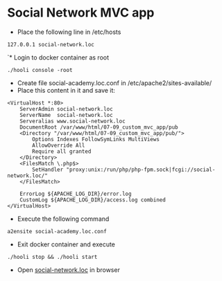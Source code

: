 # Social Network MVC app

* Place the following line in /etc/hosts
```
127.0.0.1 social-network.loc
```
`* Login to docker container as root
```
./hooli console -root
```
* Create file social-academy.loc.conf in /etc/apache2/sites-available/
* Place this content in it and save it:

```
<VirtualHost *:80>
    ServerAdmin social-network.loc
    ServerName  social-network.loc
    Serveralias www.social-network.loc
    DocumentRoot /var/www/html/07-09_custom_mvc_app/pub
    <Directory "/var/www/html/07-09_custom_mvc_app/pub/">
        Options Indexes FollowSymLinks MultiViews
        AllowOverride All
        Require all granted
    </Directory>
    <FilesMatch \.php$>
		SetHandler "proxy:unix:/run/php/php-fpm.sock|fcgi://social-network.loc/"
	</FilesMatch>

    ErrorLog ${APACHE_LOG_DIR}/error.log
    CustomLog ${APACHE_LOG_DIR}/access.log combined
</VirtualHost>
```
* Execute the following command
```
a2ensite social-academy.loc.conf
```
* Exit docker container and execute
```
./hooli stop && ./hooli start
```
* Open [social-network.loc](http://social-network.loc) in browser